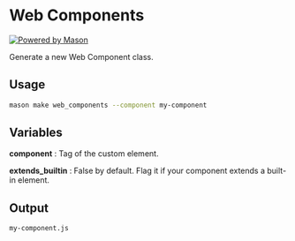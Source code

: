 # Web Components

[![Powered by Mason](https://img.shields.io/endpoint?url=https%3A%2F%2Ftinyurl.com%2Fmason-badge)](https://github.com/felangel/mason)

Generate a new Web Component class.

## Usage

```sh
mason make web_components --component my-component
```

## Variables

**component**
: Tag of the custom element.

**extends_builtin**
: False by default. Flag it if your component extends a built-in element.

## Output

```sh
my-component.js
```
